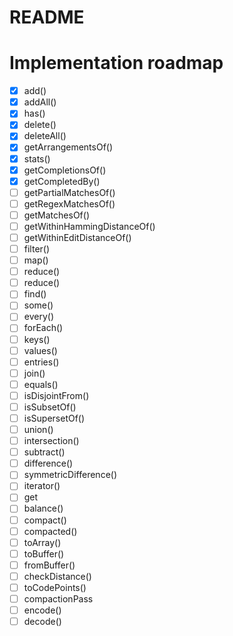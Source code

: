 # README

# Implementation roadmap

- [X] add()
- [X] addAll()
- [X] has()
- [X] delete()
- [X] deleteAll()
- [X] getArrangementsOf()
- [X] stats()
- [X] getCompletionsOf()
- [X] getCompletedBy()
- [ ] getPartialMatchesOf()
- [ ] getRegexMatchesOf()
- [ ] getMatchesOf()
- [ ] getWithinHammingDistanceOf()
- [ ] getWithinEditDistanceOf()
- [ ] filter()
- [ ] map()
- [ ] reduce<T>()
- [ ] reduce()
- [ ] find()
- [ ] some()
- [ ] every()
- [ ] forEach()
- [ ] keys()
- [ ] values()
- [ ] entries()
- [ ] join()
- [ ] equals()
- [ ] isDisjointFrom()
- [ ] isSubsetOf()
- [ ] isSupersetOf()
- [ ] union()
- [ ] intersection()
- [ ] subtract()
- [ ] difference()
- [ ] symmetricDifference()
- [ ] iterator()
- [ ] get[]()
- [ ] balance()
- [ ] compact()
- [ ] compacted()
- [ ] toArray()
- [ ] toBuffer()
- [ ] fromBuffer()
- [ ] checkDistance()
- [ ] toCodePoints()
- [ ] compactionPass
- [ ] encode()
- [ ] decode()

